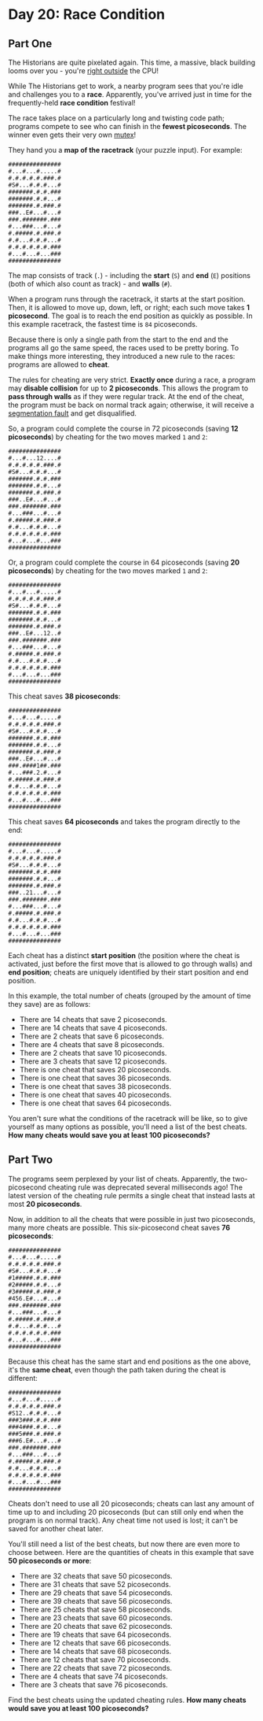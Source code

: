 # Day 20: Race Condition
## Part One

The Historians are quite pixelated again. This time, a massive, black building looms over you - you're [right outside](https://adventofcode.com/2017/day/24) the CPU!

While The Historians get to work, a nearby program sees that you're idle and challenges you to a **race**. Apparently, you've arrived just in time for the frequently-held **race condition** festival!

The race takes place on a particularly long and twisting code path; programs compete to see who can finish in the **fewest picoseconds**. The winner even gets their very own [mutex](https://en.wikipedia.org/wiki/Lock_(computer_science))!

They hand you a **map of the racetrack** (your puzzle input). For example:
```text
###############
#...#...#.....#
#.#.#.#.#.###.#
#S#...#.#.#...#
#######.#.#.###
#######.#.#...#
#######.#.###.#
###..E#...#...#
###.#######.###
#...###...#...#
#.#####.#.###.#
#.#...#.#.#...#
#.#.#.#.#.#.###
#...#...#...###
###############
```
The map consists of track (`.`) - including the **start** (`S`) and **end** (`E`) positions (both of which also count as track) - and **walls** (`#`).

When a program runs through the racetrack, it starts at the start position. Then, it is allowed to move up, down, left, or right; each such move takes **1 picosecond**. The goal is to reach the end position as quickly as possible. In this example racetrack, the fastest time is `84` picoseconds.

Because there is only a single path from the start to the end and the programs all go the same speed, the races used to be pretty boring. To make things more interesting, they introduced a new rule to the races: programs are allowed to **cheat**.

The rules for cheating are very strict. **Exactly once** during a race, a program may **disable collision** for up to **2 picoseconds**. This allows the program to **pass through walls** as if they were regular track. At the end of the cheat, the program must be back on normal track again; otherwise, it will receive a [segmentation fault](https://en.wikipedia.org/wiki/Segmentation_fault) and get disqualified.

So, a program could complete the course in 72 picoseconds (saving **12 picoseconds**) by cheating for the two moves marked `1` and `2`:
```text
###############
#...#...12....#
#.#.#.#.#.###.#
#S#...#.#.#...#
#######.#.#.###
#######.#.#...#
#######.#.###.#
###..E#...#...#
###.#######.###
#...###...#...#
#.#####.#.###.#
#.#...#.#.#...#
#.#.#.#.#.#.###
#...#...#...###
###############
```
Or, a program could complete the course in 64 picoseconds (saving **20 picoseconds**) by cheating for the two moves marked `1` and `2`:
```text
###############
#...#...#.....#
#.#.#.#.#.###.#
#S#...#.#.#...#
#######.#.#.###
#######.#.#...#
#######.#.###.#
###..E#...12..#
###.#######.###
#...###...#...#
#.#####.#.###.#
#.#...#.#.#...#
#.#.#.#.#.#.###
#...#...#...###
###############
```
This cheat saves **38 picoseconds**:
```text
###############
#...#...#.....#
#.#.#.#.#.###.#
#S#...#.#.#...#
#######.#.#.###
#######.#.#...#
#######.#.###.#
###..E#...#...#
###.####1##.###
#...###.2.#...#
#.#####.#.###.#
#.#...#.#.#...#
#.#.#.#.#.#.###
#...#...#...###
###############
```
This cheat saves **64 picoseconds** and takes the program directly to the end:
```text
###############
#...#...#.....#
#.#.#.#.#.###.#
#S#...#.#.#...#
#######.#.#.###
#######.#.#...#
#######.#.###.#
###..21...#...#
###.#######.###
#...###...#...#
#.#####.#.###.#
#.#...#.#.#...#
#.#.#.#.#.#.###
#...#...#...###
###############
```
Each cheat has a distinct **start position** (the position where the cheat is activated, just before the first move that is allowed to go through walls) and **end position**; cheats are uniquely identified by their start position and end position.

In this example, the total number of cheats (grouped by the amount of time they save) are as follows:

*   There are 14 cheats that save 2 picoseconds.
*   There are 14 cheats that save 4 picoseconds.
*   There are 2 cheats that save 6 picoseconds.
*   There are 4 cheats that save 8 picoseconds.
*   There are 2 cheats that save 10 picoseconds.
*   There are 3 cheats that save 12 picoseconds.
*   There is one cheat that saves 20 picoseconds.
*   There is one cheat that saves 36 picoseconds.
*   There is one cheat that saves 38 picoseconds.
*   There is one cheat that saves 40 picoseconds.
*   There is one cheat that saves 64 picoseconds.

You aren't sure what the conditions of the racetrack will be like, so to give yourself as many options as possible, you'll need a list of the best cheats. **How many cheats would save you at least 100 picoseconds?**

## Part Two

The programs seem perplexed by your list of cheats. Apparently, the two-picosecond cheating rule was deprecated several milliseconds ago! The latest version of the cheating rule permits a single cheat that instead lasts at most **20 picoseconds**.

Now, in addition to all the cheats that were possible in just two picoseconds, many more cheats are possible. This six-picosecond cheat saves **76 picoseconds**:
```text
###############
#...#...#.....#
#.#.#.#.#.###.#
#S#...#.#.#...#
#1#####.#.#.###
#2#####.#.#...#
#3#####.#.###.#
#456.E#...#...#
###.#######.###
#...###...#...#
#.#####.#.###.#
#.#...#.#.#...#
#.#.#.#.#.#.###
#...#...#...###
###############
```
Because this cheat has the same start and end positions as the one above, it's the **same cheat**, even though the path taken during the cheat is different:
```text
###############
#...#...#.....#
#.#.#.#.#.###.#
#S12..#.#.#...#
###3###.#.#.###
###4###.#.#...#
###5###.#.###.#
###6.E#...#...#
###.#######.###
#...###...#...#
#.#####.#.###.#
#.#...#.#.#...#
#.#.#.#.#.#.###
#...#...#...###
###############
```
Cheats don't need to use all 20 picoseconds; cheats can last any amount of time up to and including 20 picoseconds (but can still only end when the program is on normal track). Any cheat time not used is lost; it can't be saved for another cheat later.

You'll still need a list of the best cheats, but now there are even more to choose between. Here are the quantities of cheats in this example that save **50 picoseconds or more**:

*   There are 32 cheats that save 50 picoseconds.
*   There are 31 cheats that save 52 picoseconds.
*   There are 29 cheats that save 54 picoseconds.
*   There are 39 cheats that save 56 picoseconds.
*   There are 25 cheats that save 58 picoseconds.
*   There are 23 cheats that save 60 picoseconds.
*   There are 20 cheats that save 62 picoseconds.
*   There are 19 cheats that save 64 picoseconds.
*   There are 12 cheats that save 66 picoseconds.
*   There are 14 cheats that save 68 picoseconds.
*   There are 12 cheats that save 70 picoseconds.
*   There are 22 cheats that save 72 picoseconds.
*   There are 4 cheats that save 74 picoseconds.
*   There are 3 cheats that save 76 picoseconds.

Find the best cheats using the updated cheating rules. **How many cheats would save you at least 100 picoseconds?**
